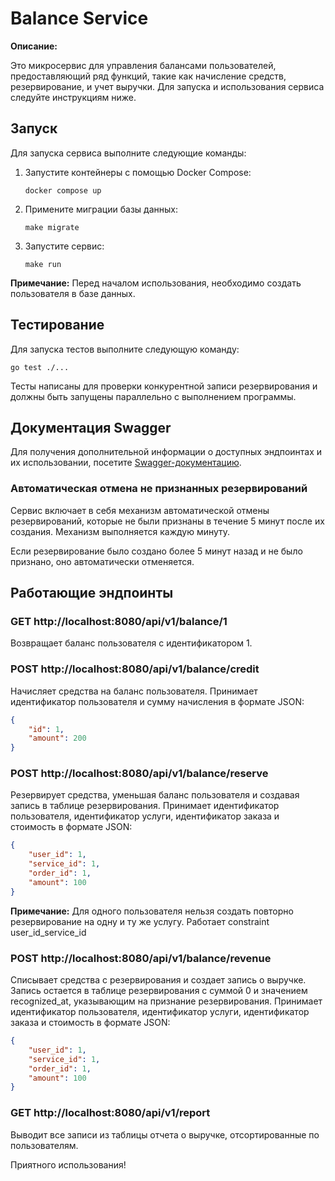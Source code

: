 # Balance Service

**Описание:**

Это микросервис для управления балансами пользователей, предоставляющий ряд функций, такие как начисление средств, резервирование, и учет выручки. Для запуска и использования сервиса следуйте инструкциям ниже.

## Запуск

Для запуска сервиса выполните следующие команды:

1. Запустите контейнеры с помощью Docker Compose:
   ```
   docker compose up
   ```

2. Примените миграции базы данных:
   ```
   make migrate
   ```

3. Запустите сервис:
   ```
   make run
   ```

**Примечание:** Перед началом использования, необходимо создать пользователя в базе данных.

## Тестирование

Для запуска тестов выполните следующую команду:
```
go test ./...
```

Тесты написаны для проверки конкурентной записи резервирования и должны быть запущены параллельно с выполнением программы.

## Документация Swagger

Для получения дополнительной информации о доступных эндпоинтах и их использовании, посетите [Swagger-документацию](http://localhost:8080/swagger/index.html#/).

### Автоматическая отмена не признанных резервирований
Cервис включает в себя механизм автоматической отмены резервирований, которые не были признаны в течение 5 минут после их создания. Механизм выполняется каждую минуту.

Если резервирование было создано более 5 минут назад и не было признано, оно автоматически отменяется.

## Работающие эндпоинты

### GET http://localhost:8080/api/v1/balance/1
Возвращает баланс пользователя с идентификатором 1.

### POST http://localhost:8080/api/v1/balance/credit
Начисляет средства на баланс пользователя. Принимает идентификатор пользователя и сумму начисления в формате JSON:
```json
{
    "id": 1,
    "amount": 200
}
```

### POST http://localhost:8080/api/v1/balance/reserve
Резервирует средства, уменьшая баланс пользователя и создавая запись в таблице резервирования. Принимает идентификатор пользователя, идентификатор услуги, идентификатор заказа и стоимость в формате JSON:
```json
{
    "user_id": 1,
    "service_id": 1,
    "order_id": 1,
    "amount": 100
}
```
**Примечание:** Для одного пользователя нельзя создать повторно резервирование на одну и ту же услугу. Работает constraint user_id_service_id

### POST http://localhost:8080/api/v1/balance/revenue
Списывает средства с резервирования и создает запись о выручке. Запись остается в таблице резервирования с суммой 0 и значением recognized_at, указывающим на признание резервирования. Принимает идентификатор пользователя, идентификатор услуги, идентификатор заказа и стоимость в формате JSON:
```json
{
    "user_id": 1,
    "service_id": 1,
    "order_id": 1,
    "amount": 100
}
```

### GET http://localhost:8080/api/v1/report
Выводит все записи из таблицы отчета о выручке, отсортированные по пользователям.

Приятного использования!